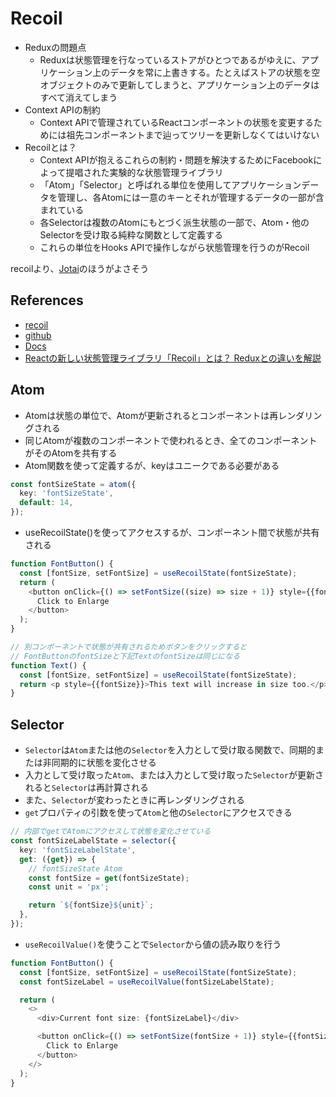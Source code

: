 # Recoil

- Reduxの問題点
  - Reduxは状態管理を行なっているストアがひとつであるがゆえに、アプリケーション上のデータを常に上書きする。たとえばストアの状態を空オブジェクトのみで更新してしまうと、アプリケーション上のデータはすべて消えてしまう
- Context APIの制約
  - Context APIで管理されているReactコンポーネントの状態を変更するためには祖先コンポーネントまで辿ってツリーを更新しなくてはいけない
- Recoilとは？
  - Context APIが抱えるこれらの制約・問題を解決するためにFacebookによって提唱された実験的な状態管理ライブラリ
  - 「Atom」「Selector」と呼ばれる単位を使用してアプリケーションデータを管理し、各Atomには一意のキーとそれが管理するデータの一部が含まれている
  - 各Selectorは複数のAtomにもとづく派生状態の一部で、Atom・他のSelectorを受け取る純粋な関数として定義する
  - これらの単位をHooks APIで操作しながら状態管理を行うのがRecoil

recoilより、[Jotai](./jotai.md)のほうがよさそう

## References

- [recoil](https://recoiljs.org/)
- [github](https://github.com/facebookexperimental/Recoil)
- [Docs](https://recoiljs.org/docs/introduction/installation)
- [Reactの新しい状態管理ライブラリ「Recoil」とは？ Reduxとの違いを解説](https://ics.media/entry/210224/)

## Atom

- Atomは状態の単位で、Atomが更新されるとコンポーネントは再レンダリングされる
- 同じAtomが複数のコンポーネントで使われるとき、全てのコンポーネントがそのAtomを共有する
- Atom関数を使って定義するが、keyはユニークである必要がある

```ts
const fontSizeState = atom({
  key: 'fontSizeState',
  default: 14,
});
```

- useRecoilState()を使ってアクセスするが、コンポーネント間で状態が共有される

```ts
function FontButton() {
  const [fontSize, setFontSize] = useRecoilState(fontSizeState);
  return (
    <button onClick={() => setFontSize((size) => size + 1)} style={{fontSize}}>
      Click to Enlarge
    </button>
  );
}

// 別コンポーネントで状態が共有されるためボタンをクリックすると
// FontButtonのfontSizeと下記TextのfontSizeは同じになる
function Text() {
  const [fontSize, setFontSize] = useRecoilState(fontSizeState);
  return <p style={{fontSize}}>This text will increase in size too.</p>;
}
```

## Selector

- `Selector`は`Atom`または他の`Selector`を入力として受け取る関数で、同期的または非同期的に状態を変化させる
- 入力として受け取った`Atom`、または入力として受け取った`Selector`が更新されると`Selector`は再計算される
- また、`Selector`が変わったときに再レンダリングされる
- `get`プロパティの引数を使って`Atom`と他の`Selector`にアクセスできる

```ts
// 内部でgetでAtomにアクセスして状態を変化させている
const fontSizeLabelState = selector({
  key: 'fontSizeLabelState',
  get: ({get}) => {
    // fontSizeState Atom
    const fontSize = get(fontSizeState);
    const unit = 'px';

    return `${fontSize}${unit}`;
  },
});
```

- `useRecoilValue()`を使うことで`Selector`から値の読み取りを行う

```ts
function FontButton() {
  const [fontSize, setFontSize] = useRecoilState(fontSizeState);
  const fontSizeLabel = useRecoilValue(fontSizeLabelState);

  return (
    <>
      <div>Current font size: {fontSizeLabel}</div>

      <button onClick={() => setFontSize(fontSize + 1)} style={{fontSize}}>
        Click to Enlarge
      </button>
    </>
  );
}
```

